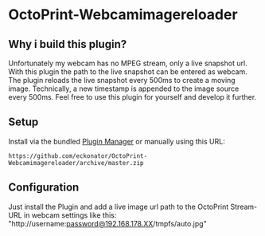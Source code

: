 # OctoPrint-Webcamimagereloader

## Why i build this plugin?

Unfortunately my webcam has no MPEG stream, only a live snapshot url. With this plugin the path to the live snapshot can be entered as webcam. The plugin reloads the live snapshot every 500ms to create a moving image. Technically, a new timestamp is appended to the image source every 500ms. Feel free to use this plugin for yourself and develop it further.

## Setup

Install via the bundled [Plugin Manager](https://github.com/foosel/OctoPrint/wiki/Plugin:-Plugin-Manager)
or manually using this URL:

    https://github.com/eckonator/OctoPrint-Webcamimagereloader/archive/master.zip

## Configuration

Just install the Plugin and add a live image url path to the OctoPrint Stream-URL in webcam settings like this: "http://username:password@192.168.178.XX/tmpfs/auto.jpg"
